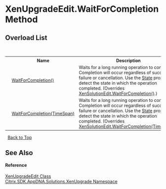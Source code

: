 # XenUpgradeEdit.WaitForCompletion Method 
 


## Overload List
&nbsp;<table><tr><th></th><th>Name</th><th>Description</th></tr><tr><td>![Public method](media/pubmethod.gif "Public method")</td><td><a href="M_Citrix_SDK_AppDNA_Solutions_XenUpgrade_XenUpgradeEdit_WaitForCompletion">WaitForCompletion()</a></td><td>
Waits for a long running operation to complete. Completion will occur regardless of success, failure or cancellation. Use the <a href="P_Citrix_SDK_AppDNA_Solutions_XenUpgrade_XenUpgradeEdit_State">State</a> property to detect the state in which the operation completed.
 (Overrides <a href="M_Citrix_SDK_AppDNA_Solutions_Xen_Common_XenSolutionEdit_WaitForCompletion">XenSolutionEdit.WaitForCompletion()</a>.)</td></tr><tr><td>![Public method](media/pubmethod.gif "Public method")</td><td><a href="M_Citrix_SDK_AppDNA_Solutions_XenUpgrade_XenUpgradeEdit_WaitForCompletion_1">WaitForCompletion(TimeSpan)</a></td><td>
Waits for a long running operation to complete. Completion will occur regardless of success, failure or cancellation. Use the <a href="P_Citrix_SDK_AppDNA_Solutions_XenUpgrade_XenUpgradeEdit_State">State</a> property to detect the state in which the operation completed.
 (Overrides <a href="M_Citrix_SDK_AppDNA_Solutions_Xen_Common_XenSolutionEdit_WaitForCompletion_1">XenSolutionEdit.WaitForCompletion(TimeSpan)</a>.)</td></tr></table>&nbsp;
<a href="#xenupgradeedit.waitforcompletion-method">Back to Top</a>

## See Also


#### Reference
<a href="T_Citrix_SDK_AppDNA_Solutions_XenUpgrade_XenUpgradeEdit">XenUpgradeEdit Class</a><br /><a href="N_Citrix_SDK_AppDNA_Solutions_XenUpgrade">Citrix.SDK.AppDNA.Solutions.XenUpgrade Namespace</a><br />